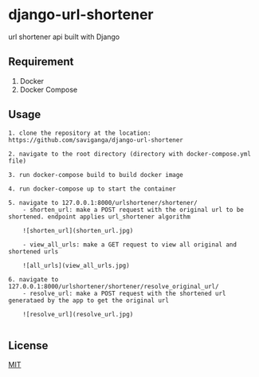 # django-url-shortener

url shortener api built with Django

## Requirement

1. Docker
2. Docker Compose

## Usage

```
1. clone the repository at the location: https://github.com/saviganga/django-url-shortener

2. navigate to the root directory (directory with docker-compose.yml file)

3. run docker-compose build to build docker image

4. run docker-compose up to start the container

5. navigate to 127.0.0.1:8000/urlshortener/shortener/
    - shorten_url: make a POST request with the original url to be shortened. endpoint applies url_shortener algorithm

    ![shorten_url](shorten_url.jpg)

    - view_all_urls: make a GET request to view all original and shortened urls

    ![all_urls](view_all_urls.jpg)

6. navigate to 127.0.0.1:8000/urlshortener/shortener/resolve_original_url/
    - resolve_url: make a POST request with the shortened url generataed by the app to get the original url

    ![resolve_url](resolve_url.jpg)
    
```

## License

[MIT](https://choosealicense.com/licenses/mit/)